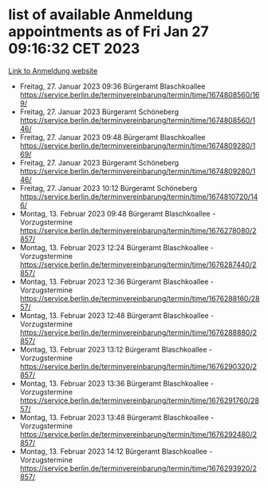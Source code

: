 # list of available Anmeldung appointments as of Fri Jan 27 09:16:32 CET 2023
[Link to Anmeldung website](https://service.berlin.de/terminvereinbarung/termin/tag.php?termin=0&anliegen[]=120686&dienstleisterlist=122210,122217,327316,122219,327312,122227,327314,122231,327346,122243,327348,122252,329742,122260,329745,122262,329748,122254,329751,122271,327278,122273,327274,122277,327276,330436,122280,327294,122282,327290,122284,327292,327539,122291,327270,122285,327266,122286,327264,122296,327268,150230,329760,122301,327282,122297,327286,122294,327284,122312,329763,122314,329775,122304,327330,122311,327334,122309,327332,122281,327352,122279,329772,122276,327324,122274,327326,122267,329766,122246,327318,122251,327320,122257,327322,122208,327298,122226,327300,121362,121364&herkunft=http%3A%2F%2Fservice.berlin.de%2Fdienstleistung%2F120686%2F)
- Freitag, 27. Januar 2023 09:36 Bürgeramt Blaschkoallee https://service.berlin.de/terminvereinbarung/termin/time/1674808560/169/
- Freitag, 27. Januar 2023  Bürgeramt Schöneberg https://service.berlin.de/terminvereinbarung/termin/time/1674808560/146/
- Freitag, 27. Januar 2023 09:48 Bürgeramt Blaschkoallee https://service.berlin.de/terminvereinbarung/termin/time/1674809280/169/
- Freitag, 27. Januar 2023  Bürgeramt Schöneberg https://service.berlin.de/terminvereinbarung/termin/time/1674809280/146/
- Freitag, 27. Januar 2023 10:12 Bürgeramt Schöneberg https://service.berlin.de/terminvereinbarung/termin/time/1674810720/146/
- Montag, 13. Februar 2023 09:48 Bürgeramt Blaschkoallee - Vorzugstermine https://service.berlin.de/terminvereinbarung/termin/time/1676278080/2857/
- Montag, 13. Februar 2023 12:24 Bürgeramt Blaschkoallee - Vorzugstermine https://service.berlin.de/terminvereinbarung/termin/time/1676287440/2857/
- Montag, 13. Februar 2023 12:36 Bürgeramt Blaschkoallee - Vorzugstermine https://service.berlin.de/terminvereinbarung/termin/time/1676288160/2857/
- Montag, 13. Februar 2023 12:48 Bürgeramt Blaschkoallee - Vorzugstermine https://service.berlin.de/terminvereinbarung/termin/time/1676288880/2857/
- Montag, 13. Februar 2023 13:12 Bürgeramt Blaschkoallee - Vorzugstermine https://service.berlin.de/terminvereinbarung/termin/time/1676290320/2857/
- Montag, 13. Februar 2023 13:36 Bürgeramt Blaschkoallee - Vorzugstermine https://service.berlin.de/terminvereinbarung/termin/time/1676291760/2857/
- Montag, 13. Februar 2023 13:48 Bürgeramt Blaschkoallee - Vorzugstermine https://service.berlin.de/terminvereinbarung/termin/time/1676292480/2857/
- Montag, 13. Februar 2023 14:12 Bürgeramt Blaschkoallee - Vorzugstermine https://service.berlin.de/terminvereinbarung/termin/time/1676293920/2857/
